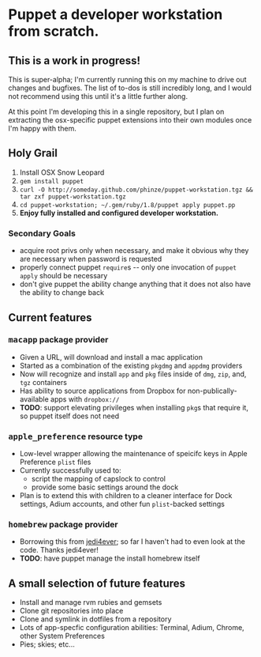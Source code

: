 # Puppet a developer workstation from scratch.

## This is a work in progress!

This is super-alpha; I'm currently running this on my machine to drive out
changes and bugfixes.  The list of to-dos is still incredibly long, and I would
not recommend using this until it's a little further along.

At this point I'm developing this in a single repository, but I plan on
extracting the osx-specific puppet extensions into their own modules once I'm
happy with them.

## Holy Grail

 1. Install OSX Snow Leopard
 1. `gem install puppet`
 1. `curl -O http://someday.github.com/phinze/puppet-workstation.tgz && tar zxf puppet-workstation.tgz`
 1. `cd puppet-workstation; ~/.gem/ruby/1.8/puppet apply puppet.pp`
 1. **Enjoy fully installed and configured developer workstation.**

### Secondary Goals

 * acquire root privs only when necessary, and make it obvious why they are necessary when password is requested
 * properly connect puppet `require`s -- only one invocation of `puppet apply` should be necessary
 * don't give puppet the ability change anything that it does not also have the ability to change back

## Current features

### <tt>macapp</tt> package provider

 * Given a URL, will download and install a mac application
 * Started as a combination of the existing `pkgdmg` and `appdmg` providers
 * Now will recognize and install `app` and `pkg` files inside of `dmg`, `zip`, and, `tgz` containers
 * Has ability to source applications from Dropbox for non-publically-available apps with `dropbox://`
 * **TODO**: support elevating privileges when installing `pkg`s that require it, so puppet itself does not need

### <tt>apple_preference</tt> resource type

 * Low-level wrapper allowing the maintenance of speicifc keys in Apple Preference `plist` files
 * Currently successfully used to:
   - script the mapping of capslock to control
   - provide some basic settings around the dock
 * Plan is to extend this with children to a cleaner interface for Dock settings, Adium accounts, and other fun `plist`-backed settings

### <tt>homebrew</tt> package provider

 * Borrowing this from [jedi4ever](https://github.com/jedi4ever/puppet-homebrew); so far I haven't had to even look at the code.  Thanks jedi4ever!
 * **TODO**: have puppet manage the install homebrew itself

## A small selection of future features

 * Install and manage rvm rubies and gemsets
 * Clone git repositories into place
 * Clone and symlink in dotfiles from a repository
 * Lots of app-specfic configuration abilities: Terminal, Adium, Chrome, other System Preferences
 * Pies; skies; etc...
